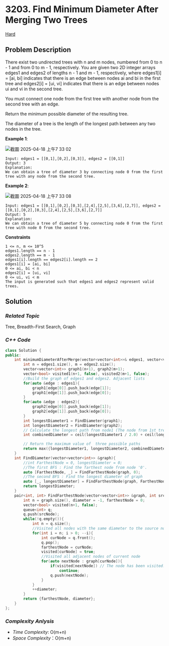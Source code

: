 # 3203. Find Minimum Diameter After Merging Two Trees
[Hard](https://leetcode.com/problems/find-minimum-diameter-after-merging-two-trees/description/)

## Problem Description

There exist two undirected trees with n and m nodes, numbered from 0 to n - 1 and from 0 to m - 1, respectively. You are given two 2D integer arrays edges1 and edges2 of lengths n - 1 and m - 1, respectively, where edges1[i] = [ai, bi] indicates that there is an edge between nodes ai and bi in the first tree and edges2[i] = [ui, vi] indicates that there is an edge between nodes ui and vi in the second tree.

You must connect one node from the first tree with another node from the second tree with an edge.

Return the minimum possible diameter of the resulting tree.

The diameter of a tree is the length of the longest path between any two nodes in the tree.

**Example 1**:

![截圖 2025-04-18 上午7 33 02](https://github.com/user-attachments/assets/b578f928-e7a1-45d5-a54e-4190f25ffcd6)

```
Input: edges1 = [[0,1],[0,2],[0,3]], edges2 = [[0,1]]
Output: 3
Explanation:
We can obtain a tree of diameter 3 by connecting node 0 from the first tree with any node from the second tree.
```
**Example 2**:

![截圖 2025-04-18 上午7 33 08](https://github.com/user-attachments/assets/de7f8fde-9589-4272-aa6f-9d945223a379)

```
Input: edges1 = [[0,1],[0,2],[0,3],[2,4],[2,5],[3,6],[2,7]], edges2 = [[0,1],[0,2],[0,3],[2,4],[2,5],[3,6],[2,7]]
Output: 5
Explanation:
We can obtain a tree of diameter 5 by connecting node 0 from the first tree with node 0 from the second tree.
```

**Constraints**
```
1 <= n, m <= 10^5
edges1.length == n - 1
edges2.length == m - 1
edges1[i].length == edges2[i].length == 2
edges1[i] = [ai, bi]
0 <= ai, bi < n
edges2[i] = [ui, vi]
0 <= ui, vi < m
The input is generated such that edges1 and edges2 represent valid trees.
```

## Solution

### _Related Topic_
   Tree, Breadth-First Search, Graph

### _C++ Code_
```cpp
class Solution {
public:
    int minimumDiameterAfterMerge(vector<vector<int>>& edges1, vector<vector<int>>& edges2) {
        int n = edges1.size(), m = edges2.size();
        vector<vector<int>> graph1(n+1), graph2(m+1);
        vector<bool> visited1(n+1, false), visited2(m+1, false);
        //Build the graph of edges1 and edges2. Adjacent lists
        for(auto &edge : edges1){
            graph1[edge[0]].push_back(edge[1]);
            graph1[edge[1]].push_back(edge[0]);
        }
        for(auto &edge : edges2){
            graph2[edge[0]].push_back(edge[1]);
            graph2[edge[1]].push_back(edge[0]);
        }
        int longestDiameter1 = FindDiameter(graph1);
        int longestDiameter2 = FindDiameter(graph2);
        // Calculate the longest path from node1 (The node from 1st tree) to node2 (The node from 2nd tree)
        int combinedDiameter = ceil(longestDiameter1 / 2.0) + ceil(longestDiameter2 / 2.0) + 1;

        // Return the maximum value of  three possible paths
        return max({longestDiameter1, longestDiameter2, combinedDiameter}); 
    }
    int FindDiameter(vector<vector<int>> &graph){
        //int FarthestNode = 0, longestDiameter = 0;
        //The first BFS : Find the farthest node from node '0'.
        auto [FarthestNode, _] = FindFarthestNode(graph, 0);
        //The second BFS : Find the longest diameter of graph
        auto [_, longestDiameter] = FindFarthestNode(graph, FarthestNode);
        return longestDiameter;
    }
    pair<int, int> FindFarthestNode(vector<vector<int>> &graph, int srcNode){
        int n = graph.size(), diameter = -1, farthestNode = 0;
        vector<bool> visited(n+1, false);
        queue<int> q;
        q.push(srcNode);
        while(!q.empty()){
            int n = q.size();
            //Visited all nodes with the same diameter to the source node 'srcNode'
            for(int i = n; i > 0; --i){
                int curNode = q.front();
                q.pop();
                farthestNode = curNode;
                visited[curNode] = true;
                //Visited all adjacent nodes of current node
                for(auto nextNode : graph[curNode]){
                    if(visited[nextNode]) // The node has been visited. No need to traverse again
                        continue;
                    q.push(nextNode);
                }
            }
            ++diameter;
        }
        return {farthestNode, diameter};
    }
};
```

### _Complexity Anlysis_
- _Time Complexity_: O(m+n)
- _Space Complexity_：O(m+n)
